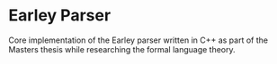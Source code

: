 # Earley Parser

Core implementation of the Earley parser written in C++ as part of the Masters thesis while researching the formal language theory.
